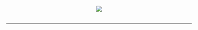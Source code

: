 <p align="center">
  <img align="center" src="https://github-readme-stats.vercel.app/api?username=ashwinbabu888&title_color=07c8d9&text_color=07c8d9&bg_color=070302&show_icons=true&icon_color=b4eef9" />
  <br>
  <br>
  <hr>
</p>
